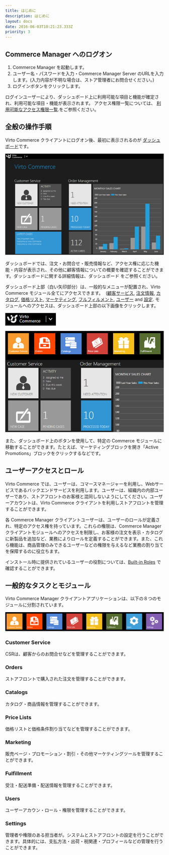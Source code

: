 ```yaml
---
title: はじめに
description: はじめに
layout: docs
date: 2016-06-03T10:21:23.333Z
priority: 3
---
```

## Commerce Manager へのログオン

1. Commerce Manager を起動します。
2. ユーザー名・パスワードを入力・Commerce Manager Server のURLを入力します。(入力内容が不明な場合は、ストア管理者にお問合せください。)
3. ログインボタンをクリックします。

ログインユーザーにより、ダッシュボード上に利用可能な項目と機能が確定され、利用可能な項目・機能が表示されます。
アクセス権限一覧については、 [利用可能なアクセス権限一覧](docs/old-versions/vc111userguide-jp/users-management-roles-and-role-assignment/available-permissions).をご参照ください。

## 全般の操作手順

Virto Commerce クライアントにログオン後、最初に表示されるのが [ダッシュボード](docs/old-versions/vc111userguide-jp/dashboard)です。

![](../../../assets/images/docs/navigation.png)

ダッシュボードでは、注文・お問合せ・販売情報など、アクセス権に応じた機能・内容が表示され、その他に顧客情報についての概要を確認することができます。ダッシュボードに関する詳細情報は、ダッシュボード をご参照ください。

ダッシュボード上部（白い矢印部分）は、一般的なメニューが配置され、Virto Commerce モジュール全てにアクセスできます。
 ([顧客サービス](docs/old-versions/vc111userguide-jp/customer-service), [注文情報](docs/old-versions/vc111userguide-jp/order-management), [カタログ](docs/old-versions/vc111userguide-jp/merchandise-management), [価格リスト](docs/old-versions/vc111userguide-jp/price-lists), [マーケティング](docs/old-versions/vc111userguide-jp/marketing), [フルフィルメント](docs/old-versions/vc111userguide-jp/fulfillment), [ユーザー](docs/old-versions/vc111userguide-jp/users-management-roles-and-role-assignment) and [設定](docs/old-versions/vc111userguide-jp/settings). モジュールへのアクセスは、ダッシュボード上部の以下画像をクリックします。

![](../../../assets/images/docs/arrow.png)

![](../../../assets/images/docs/navigation-blocks.PNG)

また、ダッシュボード上のボタンを使用して、特定の Commerce モジュールに移動することができます。たとえば、マーケティングブロックを開き「Active Promotions」ブロックをクリックするなどです。

## ユーザーアクセスとロール

Virto Commerce では、ユーザーは、コマースマネージャーを利用し、Webサービスであるバックエンドサービスを利用します。ユーザーは、組織内の内部ユーザーであり、ストアフロントのお客様と混同しないようにしてください。ユーザーアカウントは、Virto Commerce クライアントを利用しストアフロントを管理することができます。

各 Commerce Manager クライアントユーザーは、ユーザーのロールが定義され、特定のアクセス権を持っています。これらの権限は、Commerce Manager クライアントモジュールへのアクセスを制限し、お客様の注文を表示・カタログに新製品を追加など、業務によりロールを定義することができます。また、これら機能は、商品管理のみできるユーザーなどの権限を与えるなど業務の割り当てを保障するのに役立ちます。

インストール時に提供されているユーザーの役割については、[Built-in Roles](docs/old-versions/vc111userguide-jp/users-management-roles-and-role-assignment) で確認することができます。

## 一般的なタスクとモジュール

Virto Commerce Manager クライアントアプリケーションは、以下の８つのモジュールに分割されています。 

![](../../../assets/images/docs/modules.PNG)

### Customer Service

CSRは、顧客からのお問合せなどを管理することができます。

### Orders

ストアフロントで購入された注文を管理することができます。

### Catalogs

カタログ・商品情報を管理することができます。

### Price Lists

価格リストと価格条件割り当てなどを管理することができます。

### Marketing

販売ページ・プロモーション・割引・その他マーケティングツールを管理することができます。

### Fulfillment

受注・配送準備・配送情報を管理することができます。

### Users

ユーザーアカウン・ロール・権限を管理することができます。

### Settings

管理者や権限のある担当者が。システムとストアフロントの設定を行うことができます。具体的には、支払方法・出荷・税関連・プロフィールなどの管理を行うことができます。